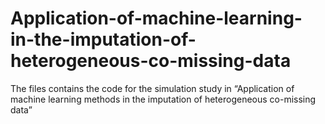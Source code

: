 # Application-of-machine-learning-in-the-imputation-of-heterogeneous-co-missing-data

The files contains the code for the simulation study in “Application of machine learning methods in the imputation of heterogeneous co-missing data”
